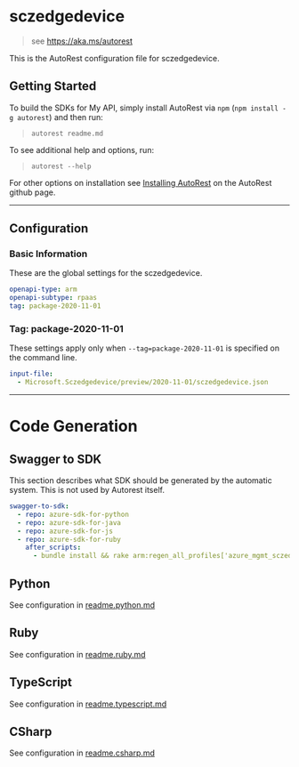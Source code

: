 # sczedgedevice

> see https://aka.ms/autorest

This is the AutoRest configuration file for sczedgedevice.

## Getting Started

To build the SDKs for My API, simply install AutoRest via `npm` (`npm install -g autorest`) and then run:

> `autorest readme.md`

To see additional help and options, run:

> `autorest --help`

For other options on installation see [Installing AutoRest](https://aka.ms/autorest/install) on the AutoRest github page.

---

## Configuration

### Basic Information

These are the global settings for the sczedgedevice.

```yaml
openapi-type: arm
openapi-subtype: rpaas
tag: package-2020-11-01
```

### Tag: package-2020-11-01

These settings apply only when `--tag=package-2020-11-01` is specified on the command line.

```yaml $(tag) == 'package-2020-11-01'
input-file:
  - Microsoft.Sczedgedevice/preview/2020-11-01/sczedgedevice.json
```

---

# Code Generation

## Swagger to SDK

This section describes what SDK should be generated by the automatic system.
This is not used by Autorest itself.

```yaml $(swagger-to-sdk)
swagger-to-sdk:
  - repo: azure-sdk-for-python
  - repo: azure-sdk-for-java
  - repo: azure-sdk-for-js
  - repo: azure-sdk-for-ruby
    after_scripts:
      - bundle install && rake arm:regen_all_profiles['azure_mgmt_sczedgedevice']
```


## Python

See configuration in [readme.python.md](./readme.python.md)

## Ruby

See configuration in [readme.ruby.md](./readme.ruby.md)

## TypeScript

See configuration in [readme.typescript.md](./readme.typescript.md)

## CSharp

See configuration in [readme.csharp.md](./readme.csharp.md)
